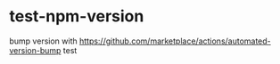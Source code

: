# test-npm-version

bump version with https://github.com/marketplace/actions/automated-version-bump
test
